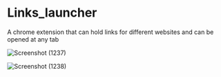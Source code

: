 # Links_launcher
A chrome extension that can hold links for different websites and can be opened at any tab

![Screenshot (1237)](https://user-images.githubusercontent.com/50929557/144247116-766b3d7f-07f8-40f8-b1a7-2762aca33f97.png)

![Screenshot (1238)](https://user-images.githubusercontent.com/50929557/144247458-3c7e96a5-fe32-4e9c-9d5a-65d222b56013.png)
